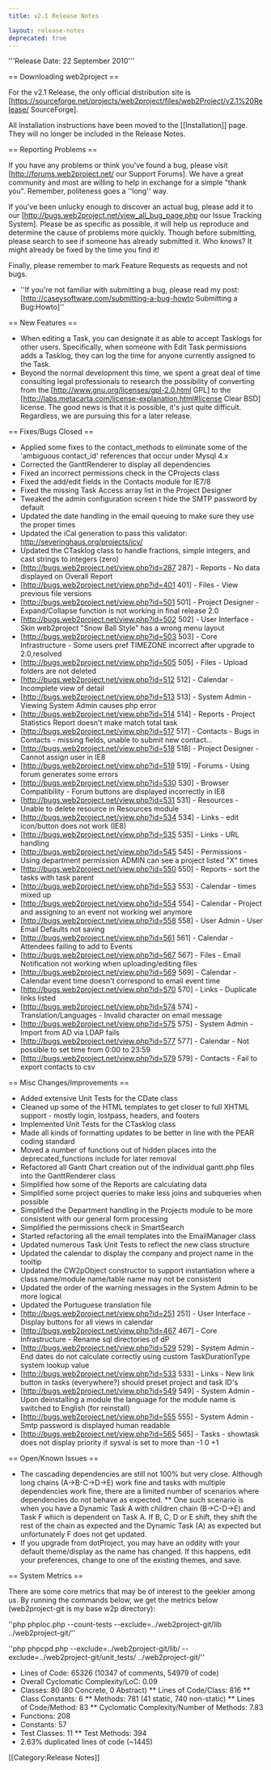 ```yaml
---
title: v2.1 Release Notes

layout: release-notes
deprecated: true
---
```


'''Release Date: 22 September 2010'''

== Downloading web2project ==

For the v2.1 Release, the only official distribution site is [https://sourceforge.net/projects/web2project/files/web2Project/v2.1%20Release/ SourceForge].

All Installation instructions  have been moved to the [[Installation]] page. They will no longer be included in the Release Notes.

== Reporting Problems ==

If you have any problems or think you've found a bug, please visit [http://forums.web2project.net/ our Support Forums]. We have a great community and most are willing to help in exchange for a simple "thank you". Remember, politeness goes a ''long'' way.

If you've been unlucky enough to discover an actual bug, please add it to our [http://bugs.web2project.net/view_all_bug_page.php our Issue Tracking System]. Please be as specific as possible, it will help us reproduce and determine the cause of problems more quickly. Though before submitting, please search to see if someone has already submitted it. Who knows? It might already be fixed by the time you find it!

Finally, please remember to mark Feature Requests as requests and not bugs.

*  ''If you're not familiar with submitting a bug, please read my post: [http://caseysoftware.com/submitting-a-bug-howto Submitting a Bug:Howto]''

== New Features ==

*  When editing a Task, you can designate it as able to accept Tasklogs for other users. Specifically, when someone with Edit Task permissions adds a Tasklog, they can log the time for anyone currently assigned to the Task.
*  Beyond the normal development this time, we spent a great deal of time consulting legal professionals to research the possibility of converting from the [http://www.gnu.org/licenses/gpl-2.0.html GPL] to the [http://labs.metacarta.com/license-explanation.html#license Clear BSD] license. The good news is that it is possible, it's just quite difficult. Regardless, we are pursuing this for a later release.

== Fixes/Bugs Closed ==

*  Applied some fixes to the contact_methods to eliminate some of the 'ambiguous contact_id' references that occur under Mysql 4.x
*  Corrected the GanttRenderer to display all dependencies
*  Fixed an incorrect permissions check in the CProjects class
*  Fixed the add/edit fields in the Contacts module for IE7/8
*  Fixed the missing Task Access array list in the Project Designer
*  Tweaked the admin configuration screen t hide the SMTP password by default
*  Updated the date handling in the email queuing to make sure they use the proper times
*  Updated the iCal generation to pass this validator: http://severinghaus.org/projects/icv/
*  Updated the CTasklog class to handle fractions, simple integers, and cast strings to integers (zero)
*  [http://bugs.web2project.net/view.php?id=287 287] - Reports - No data displayed on Overall Report
*  [http://bugs.web2project.net/view.php?id=401 401] - Files - View previous file versions
*  [http://bugs.web2project.net/view.php?id=501 501] - Project Designer - Expand/Collapse function is not working in final release 2.0
*  [http://bugs.web2project.net/view.php?id=502 502] - User Interface - Skin web2project "Snow Ball Style" has a wrong menu layout
*  [http://bugs.web2project.net/view.php?id=503 503] - Core Infrastructure - Some users pref TIMEZONE incorrect after upgrade to 2.0,resolved
*  [http://bugs.web2project.net/view.php?id=505 505] - Files - Upload folders are not deleted
*  [http://bugs.web2project.net/view.php?id=512 512] - Calendar - Incomplete view of detail
*  [http://bugs.web2project.net/view.php?id=513 513] - System Admin - Viewing System Admin causes php error
*  [http://bugs.web2project.net/view.php?id=514 514] - Reports - Project Statistics Report doesn't make match total task
*  [http://bugs.web2project.net/view.php?id=517 517] - Contacts - Bugs in Contacts - missing fields, unable to submit new contact...
*  [http://bugs.web2project.net/view.php?id=518 518] - Project Designer - Cannot assign user in IE8
*  [http://bugs.web2project.net/view.php?id=519 519] - Forums - Using forum generates some errors
*  [http://bugs.web2project.net/view.php?id=530 530] - Browser Compatibility - Forum buttons are displayed incorrectly in IE8
*  [http://bugs.web2project.net/view.php?id=531 531] - Resources - Unable to delete resource in Resources module
*  [http://bugs.web2project.net/view.php?id=534 534] - Links - edit icon/button does not work (IE8)
*  [http://bugs.web2project.net/view.php?id=535 535] - Links - URL handling
*  [http://bugs.web2project.net/view.php?id=545 545] - Permissions - Using department permission ADMIN can see a project listed "X" times
*  [http://bugs.web2project.net/view.php?id=550 550] - Reports - sort the tasks with task parent
*  [http://bugs.web2project.net/view.php?id=553 553] - Calendar - times mixed up
*  [http://bugs.web2project.net/view.php?id=554 554] - Calendar - Project and assigning to an event not working wel anymore
*  [http://bugs.web2project.net/view.php?id=558 558] - User Admin - User Email Defaults not saving
*  [http://bugs.web2project.net/view.php?id=561 561] - Calendar - Attendees failing to add to Events
*  [http://bugs.web2project.net/view.php?id=567 567] - Files - Email Notification not working when uploading/editing files
*  [http://bugs.web2project.net/view.php?id=569 569] - Calendar - Calendar event time doesn't correspond to email event time
*  [http://bugs.web2project.net/view.php?id=570 570] - Links - Duplicate links listed
*  [http://bugs.web2project.net/view.php?id=574 574] - Translation/Languages - Invalid character on email message
*  [http://bugs.web2project.net/view.php?id=575 575] - System Admin - Import from AD via LDAP fails
*  [http://bugs.web2project.net/view.php?id=577 577] - Calendar - Not possible to set time from 0:00 to 23:59
*  [http://bugs.web2project.net/view.php?id=579 579] - Contacts - Fail to export contacts to csv

== Misc Changes/Improvements ==

*  Added extensive Unit Tests for the CDate class
*  Cleaned up some of the HTML templates to get closer to full XHTML support - mostly login, lostpass, headers, and footers
*  Implemented Unit Tests for the CTasklog class
*  Made all kinds of formatting updates to be better in line with the PEAR coding standard
*  Moved a number of functions out of hidden places into the deprecated_functions include for later removal
*  Refactored all Gantt Chart creation out of the individual gantt.php files into the GanttRenderer class
*  Simplified how some of the Reports are calculating data
*  Simplified some project queries to make less joins and subqueries when possible
*  Simplified the Department handling in the Projects module to be more consistent with our general form processing
*  Simplified the permissions check in SmartSearch
*  Started refactoring all the email templates into the EmailManager class
*  Updated numerous Task Unit Tests to reflect the new class structure
*  Updated the calendar to display the company and project name in the tooltip
*  Updated the CW2pObject constructor to support instantiation where a class name/module name/table name may not be consistent
*  Updated the order of the warning messages in the System Admin to be more logical
*  Updated the Portuguese translation file
*  [http://bugs.web2project.net/view.php?id=251 251] - User Interface - Display buttons for all views in calendar
*  [http://bugs.web2project.net/view.php?id=467 467] - Core Infrastructure - Rename sql directories of dP
*  [http://bugs.web2project.net/view.php?id=529 529] - System Admin - End dates do not calculate correctly using custom TaskDurationType system lookup value
*  [http://bugs.web2project.net/view.php?id=533 533] - Links - New link button in tasks (everywhere?) should preset project and task ID's
*  [http://bugs.web2project.net/view.php?id=549 549] - System Admin - Upon deinstalling a module the language for the module name is switched to English (for reinstall)
*  [http://bugs.web2project.net/view.php?id=555 555] - System Admin - Smtp password is displayed human readable
*  [http://bugs.web2project.net/view.php?id=565 565] - Tasks - showtask does not display priority if sysval is set to more than -1 0 +1

== Open/Known Issues ==

*  The cascading dependencies are still not 100% but very close.  Although long chains (A->B-C->D->E) work fine and tasks with multiple dependencies work fine, there are a limited number of scenarios where dependencies do not behave as expected.
**  One such scenario is when you have a Dynamic Task A with children chain (B->C-D->E) and Task F which is dependent on Task A.  If B, C, D or E shift, they shift the rest of the chain as expected and the Dynamic Task (A) as expected but unfortunately F does not get updated.
*  If you upgrade from dotProject, you may have an oddity with your default theme/display as the name has changed.  If this happens, edit your preferences, change to one of the existing themes, and save.

== System Metrics ==

There are some core metrics that may be of interest to the geekier among us. By running the commands below, we get the metrics below (web2project-git is my base w2p directory):

''php phploc.php --count-tests --exclude=../web2project-git/lib ../web2project-git/''

''php phpcpd.php --exclude=../web2project-git/lib/ --exclude=../web2project-git/unit_tests/ ../web2project-git/''


*  Lines of Code: 65326 (10347 of comments, 54979 of code)
*  Overall Cyclomatic Complexity/LoC: 0.09
*  Classes: 80 (80 Concrete, 0 Abstract)
**  Lines of Code/Class: 816
**  Class Constants: 6
**  Methods: 781 (41 static, 740 non-static)
**  Lines of Code/Method: 83
**  Cyclomatic Complexity/Number of Methods: 7.83
*  Functions: 208
*  Constants: 57
* Test Classes: 11
**  Test Methods: 394
*  2.63% duplicated lines of code (~1445)

[[Category:Release Notes]]
